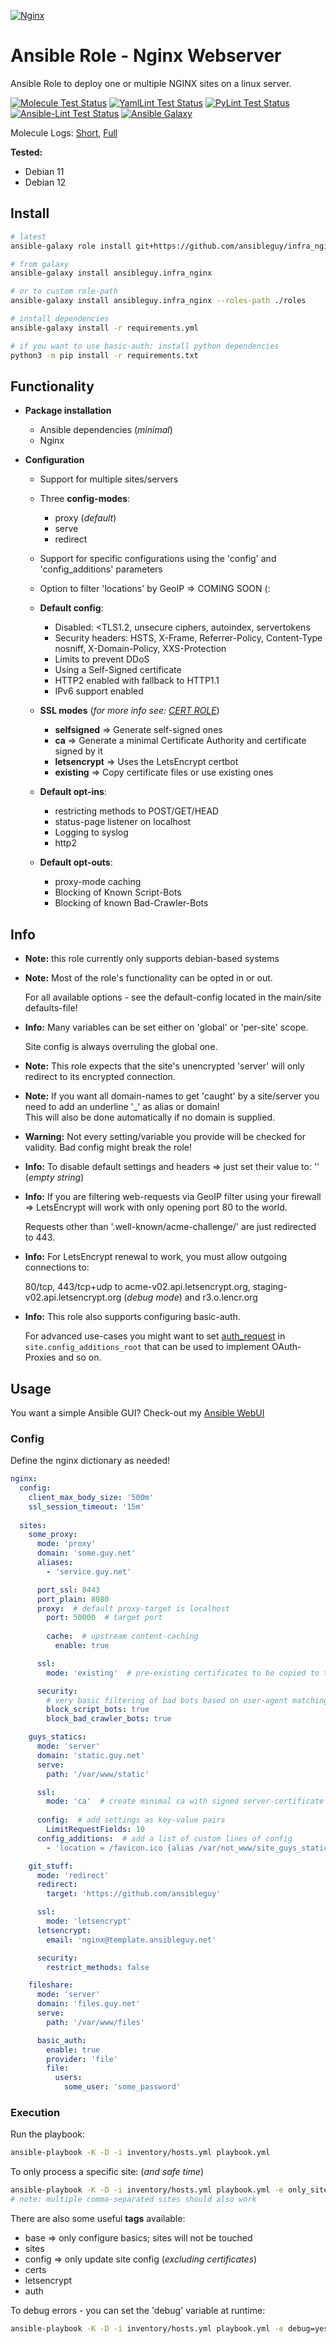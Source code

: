 [![Nginx](https://nginx.org/nginx.png)](https://nginx.org)

# Ansible Role - Nginx Webserver

Ansible Role to deploy one or multiple NGINX sites on a linux server.

[![Molecule Test Status](https://badges.ansibleguy.net/infra_nginx.molecule.svg)](https://github.com/ansibleguy/_meta_cicd/blob/latest/templates/usr/local/bin/cicd/molecule.sh.j2)
[![YamlLint Test Status](https://badges.ansibleguy.net/infra_nginx.yamllint.svg)](https://github.com/ansibleguy/_meta_cicd/blob/latest/templates/usr/local/bin/cicd/yamllint.sh.j2)
[![PyLint Test Status](https://badges.ansibleguy.net/infra_nginx.pylint.svg)](https://github.com/ansibleguy/_meta_cicd/blob/latest/templates/usr/local/bin/cicd/pylint.sh.j2)
[![Ansible-Lint Test Status](https://badges.ansibleguy.net/infra_nginx.ansiblelint.svg)](https://github.com/ansibleguy/_meta_cicd/blob/latest/templates/usr/local/bin/cicd/ansiblelint.sh.j2)
[![Ansible Galaxy](https://badges.ansibleguy.net/galaxy.badge.svg)](https://galaxy.ansible.com/ui/standalone/roles/ansibleguy/infra_nginx)

Molecule Logs: [Short](https://badges.ansibleguy.net/log/molecule_infra_nginx_test_short.log), [Full](https://badges.ansibleguy.net/log/molecule_infra_nginx_test.log)

**Tested:**
* Debian 11
* Debian 12

## Install

```bash
# latest
ansible-galaxy role install git+https://github.com/ansibleguy/infra_nginx

# from galaxy
ansible-galaxy install ansibleguy.infra_nginx

# or to custom role-path
ansible-galaxy install ansibleguy.infra_nginx --roles-path ./roles

# install dependencies
ansible-galaxy install -r requirements.yml

# if you want to use basic-auth: install python dependencies
python3 -m pip install -r requirements.txt
```

## Functionality

* **Package installation**
  * Ansible dependencies (_minimal_)
  * Nginx


* **Configuration**
  * Support for multiple sites/servers
  * Three **config-modes**:
    * proxy (_default_)
    * serve
    * redirect
  * Support for specific configurations using the 'config' and 'config_additions' parameters
  * Option to filter 'locations' by GeoIP => COMING SOON (:

  * **Default config**:
    * Disabled: <TLS1.2, unsecure ciphers, autoindex, servertokens
    * Security headers: HSTS, X-Frame, Referrer-Policy, Content-Type nosniff, X-Domain-Policy, XXS-Protection
    * Limits to prevent DDoS
    * Using a Self-Signed certificate
    * HTTP2 enabled with fallback to HTTP1.1
    * IPv6 support enabled


  * **SSL modes** (_for more info see: [CERT ROLE](https://github.com/ansibleguy/infra_certs)_)
    * **selfsigned** => Generate self-signed ones
    * **ca** => Generate a minimal Certificate Authority and certificate signed by it
    * **letsencrypt** => Uses the LetsEncrypt certbot
    * **existing** => Copy certificate files or use existing ones


  * **Default opt-ins**:
    * restricting methods to POST/GET/HEAD
    * status-page listener on localhost
    * Logging to syslog
    * http2


  * **Default opt-outs**:
    * proxy-mode caching
    * Blocking of Known Script-Bots
    * Blocking of known Bad-Crawler-Bots

## Info

* **Note:** this role currently only supports debian-based systems


* **Note:** Most of the role's functionality can be opted in or out.

  For all available options - see the default-config located in the main/site defaults-file!


* **Info:** Many variables can be set either on 'global' or 'per-site' scope.

  Site config is always overruling the global one.


* **Note:** This role expects that the site's unencrypted 'server' will only redirect to its encrypted connection.


* **Note:** If you want all domain-names to get 'caught' by a site/server you need to add an underline '_' as alias or domain!<br>
This will also be done automatically if no domain is supplied.


* **Warning:** Not every setting/variable you provide will be checked for validity. Bad config might break the role!


* **Info:** To disable default settings and headers => just set their value to: '' (_empty string_)


* **Info:** If you are filtering web-requests via GeoIP filter using your firewall => LetsEncrypt will work with only opening port 80 to the world.

  Requests other than '.well-known/acme-challenge/' are just redirected to 443.


* **Info:** For LetsEncrypt renewal to work, you must allow outgoing connections to:

  80/tcp, 443/tcp+udp to acme-v02.api.letsencrypt.org, staging-v02.api.letsencrypt.org (_debug mode_) and r3.o.lencr.org


* **Info:** This role also supports configuring basic-auth.

  For advanced use-cases you might want to set [auth_request](http://nginx.org/en/docs/http/ngx_http_auth_request_module.html) in `site.config_additions_root` that can be used to implement OAuth-Proxies and so on.


## Usage

You want a simple Ansible GUI? Check-out my [Ansible WebUI](https://github.com/ansibleguy/webui)

### Config

Define the nginx dictionary as needed!

```yaml
nginx:
  config:
    client_max_body_size: '500m'
    ssl_session_timeout: '15m'
  
  sites:
    some_proxy:
      mode: 'proxy'
      domain: 'some.guy.net'
      aliases:
        - 'service.guy.net'

      port_ssl: 8443
      port_plain: 8080
      proxy:  # default proxy-target is localhost
        port: 50000  # target port
        
        cache:  # upstream content-caching
          enable: true

      ssl:
        mode: 'existing'  # pre-existing certificates to be copied to the target server

      security:
        # very basic filtering of bad bots based on user-agent matching
        block_script_bots: true
        block_bad_crawler_bots: true

    guys_statics:
      mode: 'server'
      domain: 'static.guy.net'
      serve:
        path: '/var/www/static'

      ssl:
        mode: 'ca'  # create minimal ca with signed server-certificate
      
      config:  # add settings as key-value pairs
        LimitRequestFields: 10
      config_additions:  # add a list of custom lines of config
        - 'location = /favicon.ico {alias /var/not_www/site_guys_statics/favicon.ico;}'

    git_stuff:
      mode: 'redirect'
      redirect:
        target: 'https://github.com/ansibleguy'

      ssl:
        mode: 'letsencrypt'
      letsencrypt:
        email: 'nginx@template.ansibleguy.net'

      security:
        restrict_methods: false

    fileshare:
      mode: 'server'
      domain: 'files.guy.net'
      serve:
        path: '/var/www/files'

      basic_auth:
        enable: true
        provider: 'file'
        file:
          users:
            some_user: 'some_password'
```

### Execution

Run the playbook:
```bash
ansible-playbook -K -D -i inventory/hosts.yml playbook.yml
```

To only process a specific site: (_and safe time_)
```bash
ansible-playbook -K -D -i inventory/hosts.yml playbook.yml -e only_site=SITE_NAME
# note: multiple comma-separated sites should also work
```


There are also some useful **tags** available:
* base => only configure basics; sites will not be touched
* sites
* config => only update site config (_excluding certificates_)
* certs
* letsencrypt
* auth

To debug errors - you can set the 'debug' variable at runtime:
```bash
ansible-playbook -K -D -i inventory/hosts.yml playbook.yml -e debug=yes
```

